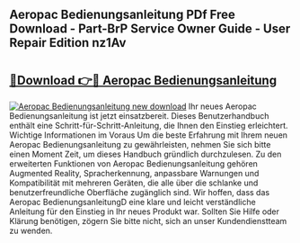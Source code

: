 ## Aeropac Bedienungsanleitung PDf Free Download - Part-BrP Service Owner Guide - User Repair Edition nz1Av

# <h2><a href="http://df4jg9.blite.top/?on=Aeropac+Bedienungsanleitung">🔗Download 👉🔴 Aeropac Bedienungsanleitung</a></h2>

[![Aeropac Bedienungsanleitung new download](https://i.imgur.com/lujVjoI.png)](http://df4jg9.blite.top/?on=Aeropac+Bedienungsanleitung)
Ihr neues Aeropac Bedienungsanleitung ist jetzt einsatzbereit. Dieses Benutzerhandbuch enthält eine Schritt-für-Schritt-Anleitung, die Ihnen den Einstieg erleichtert. Wichtige Informationen im Voraus Um die beste Erfahrung mit Ihrem neuen Aeropac Bedienungsanleitung zu gewährleisten, nehmen Sie sich bitte einen Moment Zeit, um dieses Handbuch gründlich durchzulesen. Zu den erweiterten Funktionen von Aeropac Bedienungsanleitung gehören Augmented Reality, Spracherkennung, anpassbare Warnungen und Kompatibilität mit mehreren Geräten, die alle über die schlanke und benutzerfreundliche Oberfläche zugänglich sind. Wir hoffen, dass das Aeropac BedienungsanleitungD eine klare und leicht verständliche Anleitung für den Einstieg in Ihr neues Produkt war. Sollten Sie Hilfe oder Klärung benötigen, zögern Sie bitte nicht, sich an unser Kundendienstteam zu wenden.
